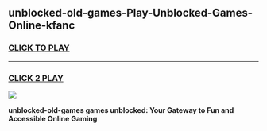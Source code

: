 
## unblocked-old-games-Play-Unblocked-Games-Online-kfanc
<h3>
<a href="https://premium76.site?title=unblocked-old-games&ref=24A">CLICK TO PLAY</a></h3>
<hr>

<h3>
<a href="https://premium76.site?title=unblocked-old-games&ref=24A">CLICK 2 PLAY</a>
  
</h3>

<a href="https://premium76.site?title=unblocked-old-games&ref=24A"><img src="https://clearcache.store/games.png"></a>


**unblocked-old-games games unblocked: Your Gateway to Fun and Accessible Online Gaming**
